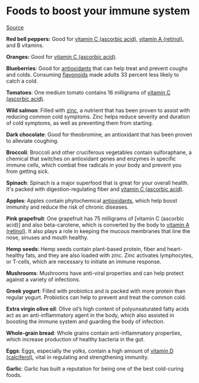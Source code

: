 <!--
source: gpt-3 + jph editing
tags: foods
-->

# Foods to boost your immune system

[Source](https://www.today.com/health/diet-fitness/foods-to-boost-immune-system-rcna153786)

**Red bell peppers:** Good for [vitamin C (ascorbic acid)](../vitamin-c-ascorbic-acid/), [vitamin A (retinol)](../vitamin-a-retinol/), and B vitamins.

**Oranges:** Good for [vitamin C (ascorbic acid)](../vitamin-c-ascorbic-acid/).

**Blueberries**: Good for [antioxidants](../antioxidants/) that can help treat and prevent coughs and colds. Consuming [flavonoids](../flavonoids/) made adults 33 percent less likely to catch a cold.

**Tomatoes**: One medium tomato contains 16 milligrams of [vitamin C (ascorbic acid)](../vitamin-c-ascorbic-acid/).

**Wild salmon**: Filled with [zinc](../zinc/), a nutrient that has been proven to assist with reducing common cold symptoms. Zinc helps reduce severity and duration of cold symptoms, as well as preventing them from starting.

**Dark chocolate**: Good for theobromine, an antioxidant that has been proven to alleviate coughing.

**Broccoli**: Broccoli and other cruciferous vegetables contain sulforaphane, a chemical that switches on antioxidant genes and enzymes in specific immune cells, which combat free radicals in your body and prevent you from getting sick.

**Spinach**: Spinach is a major superfood that is great for your overall health. It's packed with digestion-regulating fiber and [vitamin C (ascorbic acid)](../vitamin-c-ascorbic-acid/).

**Apples**: Apples contain phytochemical [antioxidants](../antioxidants/), which help boost immunity and reduce the risk of chronic diseases.

**Pink grapefruit**: One grapefruit has 75 milligrams of [vitamin C (ascorbic acid)] and also beta-carotene, which is converted by the body to [vitamin A (retinol)](../vitamin-a-retinol/). It also plays a role in keeping the mucous membranes that line the nose, sinuses and mouth healthy.

**Hemp seeds**: Hemp seeds contain plant-based protein, fiber and heart-healthy fats, and they are also loaded with zinc. Zinc activates lymphocytes, or T-cells, which are necessary to initiate an immune response.

**Mushrooms**: Mushrooms have anti-viral properties and can help protect against a variety of infections.

**Greek yogurt**: Filled with probiotics and is packed with more protein than regular yogurt. Probiotics can help to prevent and treat the common cold.

**Extra virgin olive oil**: Olive oil’s high content of polyunsaturated fatty acids act as an anti-inflammatory agent in the body, which also assisted in boosting the immune system and guarding the body of infection.

**Whole-grain bread**: Whole grains contain anti-inflammatory properties, which increase production of healthy bacteria in the gut.

**Eggs**: Eggs, especially the yolks, contain a high amount of [vitamin D (calciferol)](../vitamin-d-calciferol/), vital in regulating and strengthening immunity.

**Garlic**: Garlic has built a reputation for being one of the best cold-curing foods.
